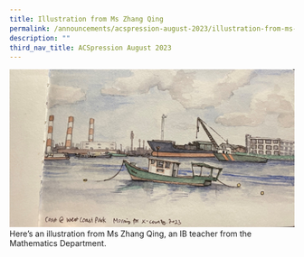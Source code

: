 ```yaml
---
title: Illustration from Ms Zhang Qing
permalink: /announcements/acspression-august-2023/illustration-from-ms-zhang-qing/
description: ""
third_nav_title: ACSpression August 2023
---
```


![](/images/ACSpression/August%202023/picture2.jpg)
Here’s an illustration from Ms Zhang Qing, an IB teacher from the Mathematics Department.